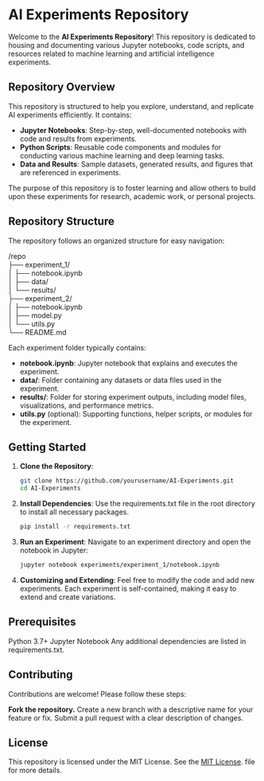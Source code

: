 # AI Experiments Repository

Welcome to the **AI Experiments Repository**! This repository is dedicated to housing and documenting various Jupyter notebooks, code scripts, and resources related to machine learning and artificial intelligence experiments.

## Repository Overview

This repository is structured to help you explore, understand, and replicate AI experiments efficiently. It contains:
- **Jupyter Notebooks**: Step-by-step, well-documented notebooks with code and results from experiments.
- **Python Scripts**: Reusable code components and modules for conducting various machine learning and deep learning tasks.
- **Data and Results**: Sample datasets, generated results, and figures that are referenced in experiments.

The purpose of this repository is to foster learning and allow others to build upon these experiments for research, academic work, or personal projects.

## Repository Structure

The repository follows an organized structure for easy navigation:

/repo\
  ├── experiment_1/\
  │   ├── notebook.ipynb\
  │   ├── data/\
  │   └── results/\
  ├── experiment_2/\
  │   ├── notebook.ipynb\
  │   ├── model.py\
  │   └── utils.py\
  └── README.md

Each experiment folder typically contains:
- **notebook.ipynb**: Jupyter notebook that explains and executes the experiment.
- **data/**: Folder containing any datasets or data files used in the experiment.
- **results/**: Folder for storing experiment outputs, including model files, visualizations, and performance metrics.
- **utils.py** (optional): Supporting functions, helper scripts, or modules for the experiment.

## Getting Started

1. **Clone the Repository**:
   ```bash
   git clone https://github.com/yourusername/AI-Experiments.git
   cd AI-Experiments
2. **Install Dependencies**:
Use the requirements.txt file in the root directory to install all necessary packages.
   ```bash
   pip install -r requirements.txt
3. **Run an Experiment**:
Navigate to an experiment directory and open the notebook in Jupyter:
   ```bash
   jupyter notebook experiments/experiment_1/notebook.ipynb
4. **Customizing and Extending**:
Feel free to modify the code and add new experiments. Each experiment is self-contained, making it easy to extend and create variations.

## Prerequisites
Python 3.7+
Jupyter Notebook
Any additional dependencies are listed in requirements.txt.

## Contributing
Contributions are welcome! Please follow these steps:

**Fork the repository.**
Create a new branch with a descriptive name for your feature or fix.
Submit a pull request with a clear description of changes.

## License
This repository is licensed under the MIT License. See the [MIT License](LICENSE). file for more details.
